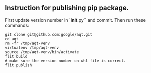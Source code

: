 ## Instruction for publishing pip package.

First update version number in `__init__.py`` and commit. Then run these
commands:

```
git clone git@github.com:google/aqt.git
cd aqt
rm -fr /tmp/aqt-venv
virtualenv /tmp/aqt-venv
source /tmp/aqt-venv/bin/activate
flit build
# make sure the version number on whl file is correct.
flit publish
```
